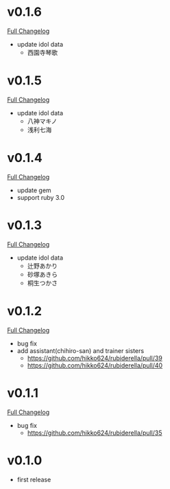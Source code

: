 # v0.1.6
[Full Changelog](https://github.com/hikko624/rubiderella/compare/v0.1.5...v0.1.6)
- update idol data
  - 西園寺琴歌

# v0.1.5

[Full Changelog](https://github.com/hikko624/rubiderella/compare/v0.1.4...v0.1.5)
- update idol data
  - 八神マキノ
  - 浅利七海

# v0.1.4

[Full Changelog](https://github.com/hikko624/rubiderella/compare/v0.1.3...v0.1.4)
- update gem
- support ruby 3.0

# v0.1.3

[Full Changelog](https://github.com/hikko624/rubiderella/compare/v0.1.2...v0.1.3)
- update idol data
  - 辻野あかり
  - 砂塚あきら
  - 桐生つかさ

# v0.1.2

[Full Changelog](https://github.com/hikko624/rubiderella/compare/v0.1.1...v0.1.2)

- bug fix
- add assistant(chihiro-san) and trainer sisters
  - https://github.com/hikko624/rubiderella/pull/39
  - https://github.com/hikko624/rubiderella/pull/40

# v0.1.1

[Full Changelog](https://github.com/hikko624/rubiderella/compare/v0.1.0...v0.1.1)

- bug fix
  - https://github.com/hikko624/rubiderella/pull/35

# v0.1.0
- first release
